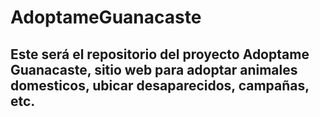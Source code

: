 # AdoptameGuanacaste
## Este será el repositorio del proyecto Adoptame Guanacaste, sitio web para adoptar animales domesticos, ubicar desaparecidos, campañas, etc.